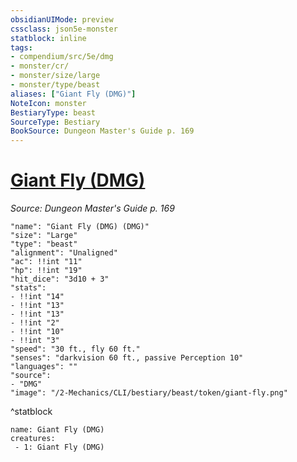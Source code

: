 ```yaml
---
obsidianUIMode: preview
cssclass: json5e-monster
statblock: inline
tags:
- compendium/src/5e/dmg
- monster/cr/
- monster/size/large
- monster/type/beast
aliases: ["Giant Fly (DMG)"]
NoteIcon: monster
BestiaryType: beast
SourceType: Bestiary
BookSource: Dungeon Master's Guide p. 169
---
```

# [Giant Fly (DMG)](2-Mechanics/CLI/bestiary/beast/giant-fly-dmg.md)
*Source: Dungeon Master's Guide p. 169*  

```statblock
"name": "Giant Fly (DMG) (DMG)"
"size": "Large"
"type": "beast"
"alignment": "Unaligned"
"ac": !!int "11"
"hp": !!int "19"
"hit_dice": "3d10 + 3"
"stats":
- !!int "14"
- !!int "13"
- !!int "13"
- !!int "2"
- !!int "10"
- !!int "3"
"speed": "30 ft., fly 60 ft."
"senses": "darkvision 60 ft., passive Perception 10"
"languages": ""
"source":
- "DMG"
"image": "/2-Mechanics/CLI/bestiary/beast/token/giant-fly.png"
```
^statblock

```encounter-table
name: Giant Fly (DMG)
creatures:
 - 1: Giant Fly (DMG)
```